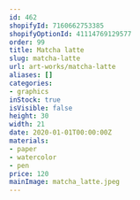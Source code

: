 ```yaml
---
id: 462
shopifyId: 7160662753385
shopifyOptionId: 41114769129577
order: 99
title: Matcha latte
slug: matcha-latte
url: art-works/matcha-latte
aliases: []
categories:
- graphics
inStock: true
isVisible: false
height: 30
width: 21
date: 2020-01-01T00:00:00Z
materials:
- paper
- watercolor
- pen
price: 120
mainImage: matcha_latte.jpeg
---
```

